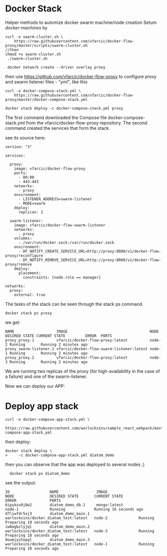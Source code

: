 # Docker Stack

Helper methods to automize docker swarm machine/node creation
Setum *docker-machines* by
```
curl -o swarm-cluster.sh \
    https://raw.githubusercontent.com/vfarcic/docker-flow-proxy/master/scripts/swarm-cluster.sh
//then
chmod +x swarm-cluster.sh  
 ./swarm-cluster.sh

 docker network create --driver overlay proxy
```

then use https://github.com/vfarcic/docker-flow-proxy to configure proxy and swarm listener files - "yml", like this

```
curl -o docker-compose-stack.yml \
    https://raw.githubusercontent.com/vfarcic/docker-flow-proxy/master/docker-compose-stack.yml

docker stack deploy -c docker-compose-stack.yml proxy
```

The first command downloaded the Compose file docker-compose-stack.yml from the vfarcic/docker-flow-proxy repository. The second command created the services that form the stack.

see its source here:
```
version: "3"

services:

  proxy:
    image: vfarcic/docker-flow-proxy
    ports:
      - 80:80
      - 443:443
    networks:
      - proxy
    environment:
      - LISTENER_ADDRESS=swarm-listener
      - MODE=swarm
    deploy:
      replicas: 2

  swarm-listener:
    image: vfarcic/docker-flow-swarm-listener
    networks:
      - proxy
    volumes:
      - /var/run/docker.sock:/var/run/docker.sock
    environment:
      - DF_NOTIFY_CREATE_SERVICE_URL=http://proxy:8080/v1/docker-flow-proxy/reconfigure
      - DF_NOTIFY_REMOVE_SERVICE_URL=http://proxy:8080/v1/docker-flow-proxy/remove
    deploy:
      placement:
        constraints: [node.role == manager]

networks:
  proxy:
    external: true
```



The tasks of the stack can be seen through the stack ps command.
```
docker stack ps proxy
```
we get:
```
NAME                   IMAGE                                     NODE   DESIRED STATE CURRENT STATE         ERROR  PORTS
proxy_proxy.1          vfarcic/docker-flow-proxy:latest          node-2 Running       Running 2 minutes ago
proxy_swarm-listener.1 vfarcic/docker-flow-swarm-listener:latest node-1 Running       Running 2 minutes ago
proxy_proxy.2          vfarcic/docker-flow-proxy:latest          node-3 Running       Running 2 minutes ago
```

We are running two replicas of the proxy (for high-availability in the case of a failure) and one of the swarm-listener.

Now we can deploy our APP:

# Deploy app stack
```
curl -o docker-compose-app-stack.yml \
  https://raw.githubusercontent.com/warlockxins/sample_react_webpack/master/docker-compose-app-stack.yml
```

then deploy:
```
docker stack deploy \
>     -c docker-compose-app-stack.yml diatom_demo
```

then you can observe that the app was deployed to several nodes ;)
```
  docker stack ps diatom_demo
```
see the output:
```
ID                  NAME                 IMAGE                                   NODE                DESIRED STATE       CURRENT STATE              ERROR               PORTS
6ipyksu9j8w2        diatom_demo_db.1     mongo:latest                            node-1              Running             Running 16 seconds ago                         
d7liw7dr5xj3        diatom_demo_main.1   warlockxins/docker_diatom_test:latest   node-2              Running             Preparing 18 seconds ago                       
iw8wgbzlyjql        diatom_demo_main.2   warlockxins/docker_diatom_test:latest   node-3              Running             Preparing 18 seconds ago                       
0oumjys5xpgl        diatom_demo_main.3   warlockxins/docker_diatom_test:latest   node-1              Running             Preparing 18 seconds ago                       
```
